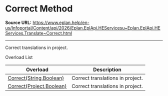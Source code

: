 # Correct Method

**Source URL:** https://www.eplan.help/en-us/Infoportal/Content/api/2026/Eplan.EplApi.HEServicesu~Eplan.EplApi.HEServices.Translate~Correct.html

---

Correct translations in project.

Overload List

| Overload | Description |
| --- | --- |
| [Correct(String,Boolean)](Eplan.EplApi.HEServicesu~Eplan.EplApi.HEServices.Translate~Correct(String,Boolean).html) | Correct translations in project. |
| [Correct(Project,Boolean)](Eplan.EplApi.HEServicesu~Eplan.EplApi.HEServices.Translate~Correct(Project,Boolean).html) | Correct translations in project. |
